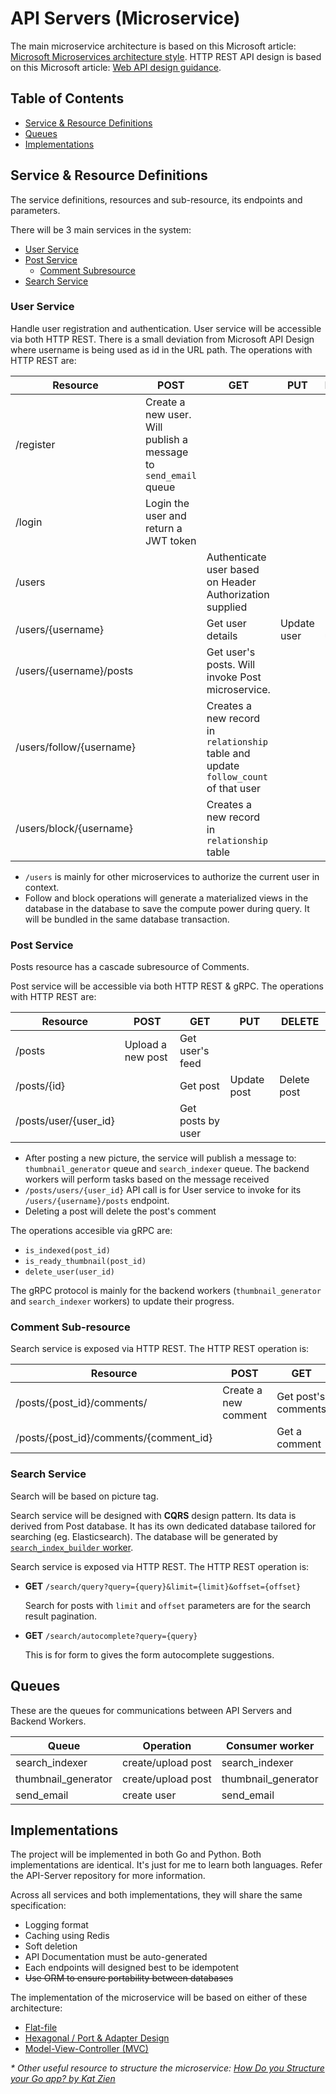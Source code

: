 # API Servers (Microservice)

The main microservice architecture is based on this Microsoft article: [Microsoft Microservices architecture style](https://docs.microsoft.com/en-us/azure/architecture/guide/architecture-styles/microservices). HTTP REST API design is based on this Microsoft article: [Web API design guidance](https://docs.microsoft.com/en-us/azure/architecture/best-practices/api-design).

## Table of Contents

- [Service & Resource Definitions](#Service--Resource-Definitions)
- [Queues](#Queues)
- [Implementations](#Implementations)

## Service & Resource Definitions

The service definitions, resources and sub-resource, its endpoints and parameters.

There will be 3 main services in the system:

- [User Service](#User-Service)
- [Post Service](#Post-Service)
  - [Comment Subresource](#Comment-Sub-resource)
- [Search Service](#Search-Service)

### User Service

Handle user registration and authentication. User service will be accessible via both HTTP REST. There is a small deviation from Microsoft API Design where username is being used as id in the URL path. The operations with HTTP REST are:

| Resource | POST | GET | PUT | DELETE |
|----------|------|-----|-----|--------|
| /register | Create a new user. Will publish a message to `send_email` queue | | | |
| /login | Login the user and return a JWT token | | | |
| /users | | Authenticate user based on Header Authorization supplied | | |
| /users/{username} | | Get user details | Update user | Delete user |
| /users/{username}/posts | | Get user's posts. Will invoke Post microservice. | | |
| /users/follow/{username} | | Creates a new record in `relationship` table and update `follow_count` of that user | | |
| /users/block/{username} | | Creates a new record in `relationship` table | | |

- `/users` is mainly for other microservices to authorize the current user in context.
- Follow and block operations will generate a materialized views in the database in the database to save the compute power during query. It will be bundled in the same database transaction.

### Post Service

Posts resource has a cascade subresource of Comments.

Post service will be accessible via both HTTP REST & gRPC. The operations with HTTP REST are:

| Resource | POST | GET | PUT | DELETE |
|----------|------|-----|-----|--------|
| /posts   | Upload a new post | Get user's feed | |
| /posts/{id} | | Get post | Update post | Delete post |
| /posts/user/{user_id} | | Get posts by user | | |
  
- After posting a new picture, the service will publish a message to: `thumbnail_generator` queue and `search_indexer` queue. The backend workers will perform tasks based on the message received
- `/posts/users/{user_id}` API call is for User service to invoke for its `/users/{username}/posts` endpoint.
- Deleting a post will delete the post's comment

The operations accesible via gRPC are:

- `is_indexed(post_id)`
- `is_ready_thumbnail(post_id)`
- `delete_user(user_id)`

The gRPC protocol is mainly for the backend workers (`thumbnail_generator` and `search_indexer` workers) to update their progress.

### Comment Sub-resource

Search service is exposed via HTTP REST. The HTTP REST operation is:

| Resource | POST | GET | PUT | DELETE |
|----------|------|-----|-----|--------|
| /posts/{post_id}/comments/ | Create a new comment | Get post's comments | | |
| /posts/{post_id}/comments/{comment_id} | | Get a comment | Edit post comment | Delete comment

### Search Service

Search will be based on picture tag.

Search service will be designed with **CQRS** design pattern. Its data is derived from Post database. It has its own dedicated database tailored for searching (eg. Elasticsearch). The database will be generated by [`search_index_builder` worker](https://github.com/yafig/spec/blob/master/backend.md#search_index_builder-worker).

Search service is exposed via HTTP REST. The HTTP REST operation is:

- **GET** `/search/query?query={query}&limit={limit}&offset={offset}`

  Search for posts with `limit` and `offset` parameters are for the search result pagination.

- **GET** `/search/autocomplete?query={query}`

  This is for form to gives the form autocomplete suggestions.

## Queues

These are the queues for communications between API Servers and Backend Workers.

| Queue | Operation | Consumer worker |
|-------|-----------|-----------------|
| search_indexer | create/upload post | search_indexer |
| thumbnail_generator | create/upload post | thumbnail_generator |
| send_email | create user | send_email |

## Implementations

The project will be implemented in both Go and Python. Both implementations are identical. It's just for me to learn both languages. Refer the API-Server repository for more information.

Across all services and both implementations, they will share the same specification:

- Logging format
- Caching using Redis
- Soft deletion
- API Documentation must be auto-generated
- Each endpoints will designed best to be idempotent
- ~~Use ORM to ensure portability between databases~~

The implementation of the microservice will be based on either of these architecture:

- [Flat-file](https://www.calhoun.io/flat-application-structure/)
- [Hexagonal / Port & Adapter Design](https://www.calhoun.io/moving-towards-domain-driven-design-in-go/)
- [Model-View-Controller (MVC)](https://www.calhoun.io/using-mvc-to-structure-go-web-applications/)

*\* Other useful resource to structure the microservice: [How Do you Structure your Go app? by Kat Zien](https://www.youtube.com/watch?v=1rxDzs0zgcE)*
